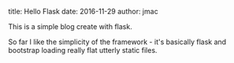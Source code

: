 title: Hello Flask
date: 2016-11-29
author: jmac

This is a simple blog create with flask.  

So far I like the simplicity of the framework - it's basically flask and bootstrap loading really flat utterly static files.
